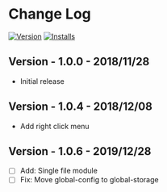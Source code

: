 # Change Log
[![Version](https://vsmarketplacebadge.apphb.com/version/lanten.create-item-by-template.svg)](https://marketplace.visualstudio.com/items?itemName=lanten.create-item-by-template)
[![Installs](https://vsmarketplacebadge.apphb.com/installs/lanten.create-item-by-template.svg)](https://marketplace.visualstudio.com/items?itemName=lanten.create-item-by-template)


## Version - 1.0.0 - 2018/11/28
- Initial release

## Version - 1.0.4 - 2018/12/08
- Add right click menu

## Version - 1.0.6 - 2019/12/28
- [ ] Add: Single file module
- [ ] Fix: Move global-config to global-storage